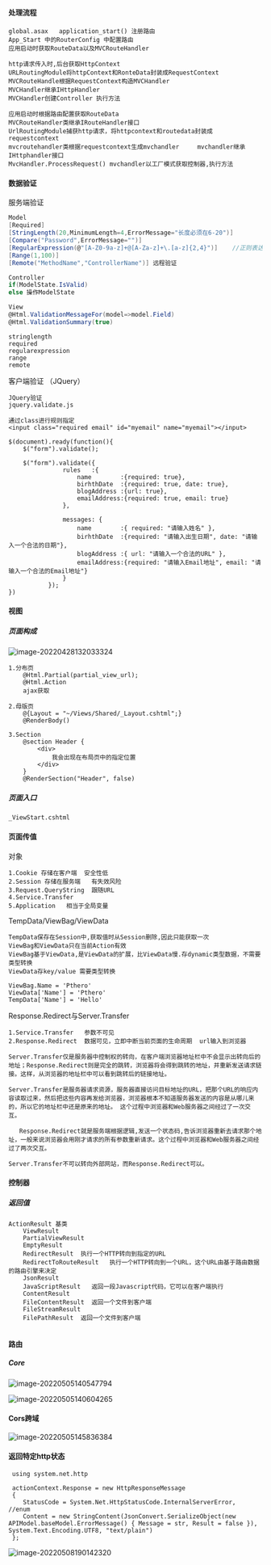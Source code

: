 #### 处理流程

```
global.asax   application_start() 注册路由 
App_Start 中的RouterConfig 中配置路由
应用启动时获取RouteData以及MVCRouteHandler

http请求传入时,后台获取HttpContext  
URLRoutingModule将httpContext和RonteData封装成RequestContext
MVCRouteHandle根据RequestContext构造MVCHandler
MVCHandler继承IHttpHandler
MVCHandler创建Controller 执行方法 
```

```
应用启动时根据路由配置获取RouteData
MVCRouteHandler类继承IRouteHandler接口
UrlRoutingModule捕获http请求，将httpcontext和routedata封装成requestcontext
mvcroutehandler类根据requestcontext生成mvchandler     mvchandler继承IHttphandler接口 
MvcHandler.ProcessRequest() mvchandler以工厂模式获取控制器,执行方法
```





#### 数据验证

服务端验证

```c#
Model
[Required]
[StringLength(20,MinimumLength=4,ErrorMessage="长度必须在6-20")]
[Compare("Password",ErrorMessage="")]
[RegularExpression(@"[A-Z0-9a-z]+@[A-Za-z]+\.[a-z]{2,4}")]    //正则表达式
[Range(1,100)]
[Remote("MethodName","ControllerName")] 远程验证

Controller 
if(ModelState.IsValid)
else 操作ModelState 

View
@Html.ValidationMessageFor(model=>model.Field)
@Html.ValidationSummary(true)
```

```
stringlength
required
regularexpression
range
remote

```





客户端验证 （JQuery）

```
JQuery验证 
jquery.validate.js

通过class进行规则指定
<input class="required email" id="myemail" name="myemail"></input>

$(document).ready(function(){
 	$("form").validate();
 	
 	$("form").validate({
               rules   :{
                   name        :{required: true},
                   birhthDate  :{required: true, date: true},
                   blogAddress :{url: true},
                   emailAddress:{required: true, email: true}
               },
    
               messages: {
                   name        :{ required: "请输入姓名" },
                   birhthDate  :{required: "请输入出生日期", date: "请输入一个合法的日期"},
                   blogAddress :{ url: "请输入一个合法的URL" },
                   emailAddress:{required: "请输入Email地址", email: "请输入一个合法的Email地址"}
               }           
           });
})
```

#### 视图

##### 页面构成

![image-20220428132033324](C:\Users\13550\AppData\Roaming\Typora\typora-user-images\image-20220428132033324.png)

```
1.分布页
	@Html.Partial(partial_view_url);
	@Html.Action
	ajax获取 
	
2.母版页  
	@{Layout = "~/Views/Shared/_Layout.cshtml";}
	@RenderBody()
	
3.Section 
	@section Header {
        <div>
            我会出现在布局页中的指定位置
        </div>
	}
	@RenderSection("Header", false)

```



##### 页面入口

```
_ViewStart.cshtml
```



#### 页面传值

对象

```
1.Cookie 存储在客户端  安全性低
2.Session 存储在服务端   有失效风险
3.Request.QueryString  跟随URL 
4.Service.Transfer 
5.Application   相当于全局变量
```



TempData/ViewBag/ViewData

```
TempData保存在Session中,获取值时从Session删除,因此只能获取一次
ViewBag和ViewData只在当前Action有效 
ViewBag基于ViewData,是ViewData的扩展，比ViewData慢.存dynamic类型数据，不需要类型转换
ViewData存key/value 需要类型转换

ViewBag.Name = 'Pthero'
ViewData['Name'] = 'Pthero'
TempData['Name'] = 'Hello'
```

Response.Redirect与Server.Transfer

```
1.Service.Transfer   参数不可见
2.Response.Redirect  数据可见，立即中断当前页面的生命周期  url输入到浏览器

Server.Transfer仅是服务器中控制权的转向，在客户端浏览器地址栏中不会显示出转向后的地址；Response.Redirect则是完全的跳转，浏览器将会得到跳转的地址，并重新发送请求链接。这样，从浏览器的地址栏中可以看到跳转后的链接地址。

Server.Transfer是服务器请求资源，服务器直接访问目标地址的URL，把那个URL的响应内容读取过来，然后把这些内容再发给浏览器，浏览器根本不知道服务器发送的内容是从哪儿来的，所以它的地址栏中还是原来的地址。 这个过程中浏览器和Web服务器之间经过了一次交互。

   Response.Redirect就是服务端根据逻辑,发送一个状态码,告诉浏览器重新去请求那个地址，一般来说浏览器会用刚才请求的所有参数重新请求。这个过程中浏览器和Web服务器之间经过了两次交互。

Server.Transfer不可以转向外部网站，而Response.Redirect可以。
```



#### 控制器

##### 返回值

```
ActionResult 基类
    ViewResult
    PartialViewResult
    EmptyResult
    RedirectResult  执行一个HTTP转向到指定的URL
    RedirectToRouteResult   执行一个HTTP转向到一个URL，这个URL由基于路由数据的路由引擎来决定
    JsonResult
    JavaScriptResult   返回一段Javascript代码，它可以在客户端执行
    ContentResult
    FileContentResult  返回一个文件到客户端
    FileStreamResult
    FilePathResult  返回一个文件到客户端
    
```



#### 路由

##### Core

![image-20220505140547794](C:\Users\13550\AppData\Roaming\Typora\typora-user-images\image-20220505140547794.png)

![image-20220505140604265](C:\Users\13550\AppData\Roaming\Typora\typora-user-images\image-20220505140604265.png)

#### Cors跨域

![image-20220505145836384](C:\Users\13550\AppData\Roaming\Typora\typora-user-images\image-20220505145836384.png)



#### 返回特定http状态

```
 using system.net.http
 
 actionContext.Response = new HttpResponseMessage
 {
 	StatusCode = System.Net.HttpStatusCode.InternalServerError,   //enum  
 	Content = new StringContent(JsonConvert.SerializeObject(new APIModel.baseModel.ErrorMessage() { Message = str, Result = false }), System.Text.Encoding.UTF8, "text/plain")
 };
```

![image-20220508190142320](C:\Users\13550\AppData\Roaming\Typora\typora-user-images\image-20220508190142320.png)
